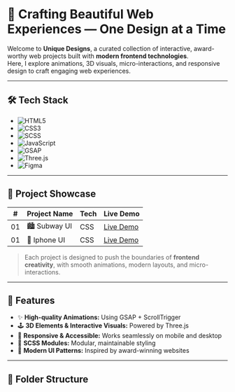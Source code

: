 # 🎨 Crafting Beautiful Web Experiences — One Design at a Time

Welcome to **Unique Designs**, a curated collection of interactive, award-worthy web projects built with **modern frontend technologies**.  
Here, I explore animations, 3D visuals, micro-interactions, and responsive design to craft engaging web experiences.

---

## 🛠️ Tech Stack

- ![HTML5](https://img.shields.io/badge/HTML5-E34F26?style=for-the-badge&logo=html5&logoColor=white) 
- ![CSS3](https://img.shields.io/badge/CSS3-1572B6?style=for-the-badge&logo=css3&logoColor=white) 
- ![SCSS](https://img.shields.io/badge/SCSS-CC6699?style=for-the-badge&logo=sass&logoColor=white) 
- ![JavaScript](https://img.shields.io/badge/JavaScript-F7DF1E?style=for-the-badge&logo=javascript&logoColor=black) 
- ![GSAP](https://img.shields.io/badge/GSAP-00FFAA?style=for-the-badge&logo=greensock&logoColor=black) 
- ![Three.js](https://img.shields.io/badge/Three.js-000000?style=for-the-badge&logo=three.js&logoColor=white) 
- ![Figma](https://img.shields.io/badge/Figma-F24E1E?style=for-the-badge&logo=figma&logoColor=white) 

---

## 🔗 Project Showcase

| # | Project Name | Tech | Live Demo |
|---|--------------|------|-----------|
| 01 | 🏙️ Subway UI | CSS | [Live Demo](https://yashmandloi1411.github.io/Unique-Designs/subway-ui/) |
| 01 | 📱 Iphone UI | CSS | [Live Demo](https://yashmandloi1411.github.io/Unique-Designs/iphone/) |

> Each project is designed to push the boundaries of **frontend creativity**, with smooth animations, modern layouts, and micro-interactions.

---

## 🌟 Features

- ✨ **High-quality Animations:** Using GSAP + ScrollTrigger  
- 🕹️ **3D Elements & Interactive Visuals:** Powered by Three.js  
- 📱 **Responsive & Accessible:** Works seamlessly on mobile and desktop  
- 💅 **SCSS Modules:** Modular, maintainable styling  
- 🎨 **Modern UI Patterns:** Inspired by award-winning websites  

---

## 📂 Folder Structure

